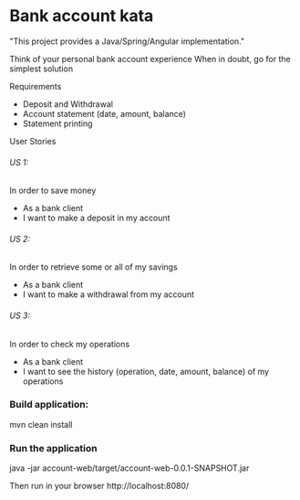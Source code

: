 # Bank account kata

"This project provides a Java/Spring/Angular implementation."

Think of your personal bank account experience When in doubt, go for the simplest solution

Requirements
- Deposit and Withdrawal
- Account statement (date, amount, balance)
- Statement printing

User Stories

###### US 1:

In order to save money
- As a bank client
- I want to make a deposit in my account

###### US 2:

In order to retrieve some or all of my savings
- As a bank client
- I want to make a withdrawal from my account

###### US 3:

In order to check my operations
- As a bank client
- I want to see the history (operation, date, amount, balance) of my operations

### Build application:

mvn clean install

### Run the application

java -jar account-web/target/account-web-0.0.1-SNAPSHOT.jar

Then run in your browser http://localhost:8080/

